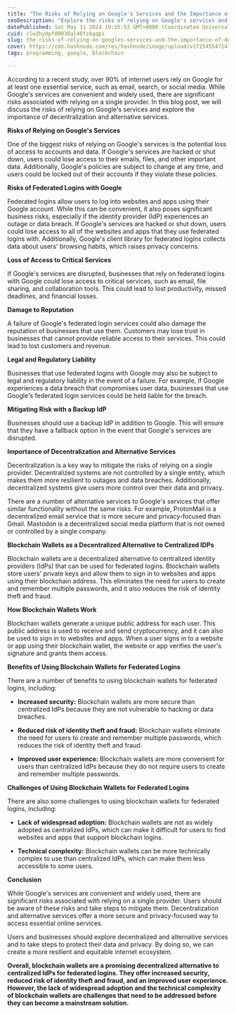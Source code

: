 ```yaml
---
title: "The Risks of Relying on Google's Services and the Importance of Decentralization"
seoDescription: "Explore the risks of relying on Google's services and the benefits of decentralization for enhanced security and privacy"
datePublished: Sat May 11 2024 19:25:53 GMT+0000 (Coordinated Universal Time)
cuid: clw2hy0pf00030al48fzbgqpi
slug: the-risks-of-relying-on-googles-services-and-the-importance-of-decentralization
cover: https://cdn.hashnode.com/res/hashnode/image/upload/v1715455471474/23565571-0a2a-4a19-a8f8-f8e5fd4b7bea.png
tags: programming, google, blockchain

---
```


According to a recent study, over 90% of internet users rely on Google for at least one essential service, such as email, search, or social media. While Google's services are convenient and widely used, there are significant risks associated with relying on a single provider. In this blog post, we will discuss the risks of relying on Google's services and explore the importance of decentralization and alternative services.

**Risks of Relying on Google's Services**

One of the biggest risks of relying on Google's services is the potential loss of access to accounts and data. If Google's services are hacked or shut down, users could lose access to their emails, files, and other important data. Additionally, Google's policies are subject to change at any time, and users could be locked out of their accounts if they violate these policies.

**Risks of Federated Logins with Google**

Federated logins allow users to log into websites and apps using their Google account. While this can be convenient, it also poses significant business risks, especially if the identity provider (IdP) experiences an outage or data breach. If Google's services are hacked or shut down, users could lose access to all of the websites and apps that they use federated logins with. Additionally, Google's client library for federated logins collects data about users' browsing habits, which raises privacy concerns.

**Loss of Access to Critical Services**

If Google's services are disrupted, businesses that rely on federated logins with Google could lose access to critical services, such as email, file sharing, and collaboration tools. This could lead to lost productivity, missed deadlines, and financial losses.

**Damage to Reputation**

A failure of Google's federated login services could also damage the reputation of businesses that use them. Customers may lose trust in businesses that cannot provide reliable access to their services. This could lead to lost customers and revenue.

**Legal and Regulatory Liability**

Businesses that use federated logins with Google may also be subject to legal and regulatory liability in the event of a failure. For example, if Google experiences a data breach that compromises user data, businesses that use Google's federated login services could be held liable for the breach.

**Mitigating Risk with a Backup IdP**

Businesses should use a backup IdP in addition to Google. This will ensure that they have a fallback option in the event that Google's services are disrupted.

**Importance of Decentralization and Alternative Services**

Decentralization is a key way to mitigate the risks of relying on a single provider. Decentralized systems are not controlled by a single entity, which makes them more resilient to outages and data breaches. Additionally, decentralized systems give users more control over their data and privacy.

There are a number of alternative services to Google's services that offer similar functionality without the same risks. For example, ProtonMail is a decentralized email service that is more secure and privacy-focused than Gmail. Mastodon is a decentralized social media platform that is not owned or controlled by a single company.

**Blockchain Wallets as a Decentralized Alternative to Centralized IDPs**

Blockchain wallets are a decentralized alternative to centralized identity providers (IdPs) that can be used for federated logins. Blockchain wallets store users' private keys and allow them to sign in to websites and apps using their blockchain address. This eliminates the need for users to create and remember multiple passwords, and it also reduces the risk of identity theft and fraud.

**How Blockchain Wallets Work**

Blockchain wallets generate a unique public address for each user. This public address is used to receive and send cryptocurrency, and it can also be used to sign in to websites and apps. When a user signs in to a website or app using their blockchain wallet, the website or app verifies the user's signature and grants them access.

**Benefits of Using Blockchain Wallets for Federated Logins**

There are a number of benefits to using blockchain wallets for federated logins, including:

* **Increased security:** Blockchain wallets are more secure than centralized IdPs because they are not vulnerable to hacking or data breaches.
    
* **Reduced risk of identity theft and fraud:** Blockchain wallets eliminate the need for users to create and remember multiple passwords, which reduces the risk of identity theft and fraud.
    
* **Improved user experience:** Blockchain wallets are more convenient for users than centralized IdPs because they do not require users to create and remember multiple passwords.
    

**Challenges of Using Blockchain Wallets for Federated Logins**

There are also some challenges to using blockchain wallets for federated logins, including:

* **Lack of widespread adoption:** Blockchain wallets are not as widely adopted as centralized IdPs, which can make it difficult for users to find websites and apps that support blockchain logins.
    
* **Technical complexity:** Blockchain wallets can be more technically complex to use than centralized IdPs, which can make them less accessible to some users.
    

**Conclusion**

While Google's services are convenient and widely used, there are significant risks associated with relying on a single provider. Users should be aware of these risks and take steps to mitigate them. Decentralization and alternative services offer a more secure and privacy-focused way to access essential online services.

Users and businesses should explore decentralized and alternative services and to take steps to protect their data and privacy. By doing so, we can create a more resilient and equitable internet ecosystem.

**Overall, blockchain wallets are a promising decentralized alternative to centralized IdPs for federated logins. They offer increased security, reduced risk of identity theft and fraud, and an improved user experience. However, the lack of widespread adoption and the technical complexity of blockchain wallets are challenges that need to be addressed before they can become a mainstream solution.**